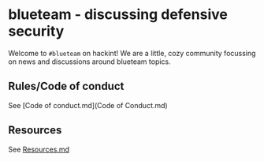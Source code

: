 # blueteam - discussing defensive security

Welcome to `#blueteam` on hackint! We are a little, cozy community focussing on news and discussions around blueteam topics.

## Rules/Code of conduct

See [Code of conduct.md](Code of Conduct.md)

## Resources

See [Resources.md](Resources.md)
